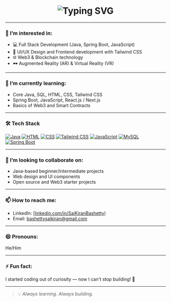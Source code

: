 <!---
- 👋 Hi, I’m @codemazza
- 👀 I’m interested in ...
- 🌱 I’m currently learning ...
- 💞️ I’m looking to collaborate on ...
- 📫 How to reach me ...
- 😄 Pronouns: ...
- ⚡ Fun fact: ...
 --->
<!---
codemazza/codemazza is a ✨ special ✨ repository because its `README.md` (this file) appears on your GitHub profile.
You can click the Preview link to take a look at your changes.
--->
<!-- Animated Header -->
<h1 align="center">
  <img src="https://readme-typing-svg.demolab.com?font=Fira+Code&size=26&pause=1000&color=00F7FF&center=true&vCenter=true&width=435&lines=Hi+%F0%9F%91%8B+I'm+SaiKiranBashetty;Aspiring+Full+Stack+%26+Web3+Developer;AR%2FVR+Explorer+%F0%9F%96%86%EF%B8%8F;Learning+by+Building+Every+Day" alt="Typing SVG" />
</h1>

---

### 👀 I’m interested in:
- 💻 Full Stack Development (Java, Spring Boot, JavaScript)
- 🎨 UI/UX Design and Frontend development with Tailwind CSS
- 🌐 Web3 & Blockchain technology
- 🕶️ Augmented Reality (AR) & Virtual Reality (VR)

---

### 🌱 I’m currently learning:
- Core Java, SQL, HTML, CSS, Tailwind CSS  
- Spring Boot, JavaScript, React.js / Next.js  
- Basics of Web3 and Smart Contracts  

---

### 🛠️ Tech Stack
[![Java](https://img.shields.io/badge/Java-ED8B00?style=for-the-badge&logo=java&logoColor=white)](https://www.oracle.com/java/)
[![HTML](https://img.shields.io/badge/HTML5-E34F26?style=for-the-badge&logo=html5&logoColor=white)](https://developer.mozilla.org/en-US/docs/Web/HTML)
[![CSS](https://img.shields.io/badge/CSS3-1572B6?style=for-the-badge&logo=css3&logoColor=white)](https://developer.mozilla.org/en-US/docs/Web/CSS)
[![Tailwind CSS](https://img.shields.io/badge/TailwindCSS-38B2AC?style=for-the-badge&logo=tailwind-css&logoColor=white)](https://tailwindcss.com/)
[![JavaScript](https://img.shields.io/badge/JavaScript-F7DF1E?style=for-the-badge&logo=javascript&logoColor=black)](https://developer.mozilla.org/en-US/docs/Web/JavaScript)
[![MySQL](https://img.shields.io/badge/MySQL-4479A1?style=for-the-badge&logo=mysql&logoColor=white)](https://www.mysql.com/)
[![Spring Boot](https://img.shields.io/badge/Spring%20Boot-6DB33F?style=for-the-badge&logo=spring-boot&logoColor=white)](https://spring.io/projects/spring-boot)

---

### 🤝 I’m looking to collaborate on:
- Java-based beginner/intermediate projects  
- Web design and UI components  
- Open source and Web3 starter projects  

---

### 📫 How to reach me:
- LinkedIn: [[linkedin.com/in/SaiKiranBashetty](https://www.linkedin.com/in/sai-kiran-bashetty-aa457816a/))  
- Email: bashettysaikiran@gmail.com

---

### 😄 Pronouns:
He/Him

---

### ⚡ Fun fact:
I started coding out of curiosity — now I can't stop building! 🚀

---

> 💡 *Always learning. Always building.*
